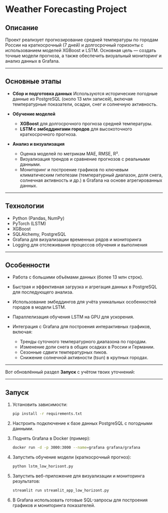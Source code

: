 # Weather Forecasting Project

## Описание

Проект реализует прогнозирование средней температуры по городам России на краткосрочный (7 дней) и долгосрочный горизонты с использованием моделей XGBoost и LSTM. Основная цель — создать точные модели прогноза, а также обеспечить визуальный мониторинг и анализ данных в Grafana.

---

## Основные этапы

* **Сбор и подготовка данных**
  Используются исторические погодные данные из PostgreSQL (около 13 млн записей), включая температурные показатели, осадки, снег и солнечную активность.

* **Обучение моделей**

  * **XGBoost** для долгосрочного прогноза средней температуры.
  * **LSTM с эмбеддингами городов** для высокоточного краткосрочного прогноза.

* **Анализ и визуализация**

  * Оценка моделей по метрикам MAE, RMSE, R².
  * Визуализация трендов и сравнение прогнозов с реальными данными.
  * Мониторинг и построение графиков по ключевым климатическим гипотезам (температурный диапазон, доля снега, солнечная активность и др.) в Grafana на основе агрегированных данных.

---

## Технологии

* Python (Pandas, NumPy)
* PyTorch (LSTM)
* XGBoost
* SQLAlchemy, PostgreSQL
* Grafana для визуализации временных рядов и мониторинга
* Logging для отслеживания процессов обучения и выполнения

---

## Особенности

* Работа с большими объёмами данных (более 13 млн строк).
* Быстрая и эффективная загрузка и агрегация данных в PostgreSQL для последующего анализа.
* Использование эмбеддингов для учёта уникальных особенностей городов в модели LSTM.
* Параллелизация обучения LSTM на GPU для ускорения.
* Интеграция с Grafana для построения интерактивных графиков, включая:

  * Тренды суточного температурного диапазона по городам.
  * Изменение доли снега в общих осадках в России и Германии.
  * Сезонные сдвиги температурных пиков.
  * Снижение солнечной активности (tsun) в крупных городах.

---

Вот обновлённый раздел **Запуск** с учётом твоих уточнений:

---

## Запуск

1. Установить зависимости:

   ```bash
   pip install -r requirements.txt
   ```

2. Настроить подключение к базе данных PostgreSQL с погодными данными.

3. Поднять Grafana в Docker (пример):

   ```bash
   docker run -d -p 3000:3000 --name=grafana grafana/grafana
   ```

4. Запустить обучение модели (краткосрочный прогноз):

   ```bash
   python lstm_low_horisont.py
   ```

5. Запустить веб-приложение для визуализации и мониторинга результатов:

   ```bash
   streamlit run streamlit_app_low_horizont.py
   ```

6. В Grafana использовать готовые SQL-запросы для построения графиков и мониторинга показателей.
